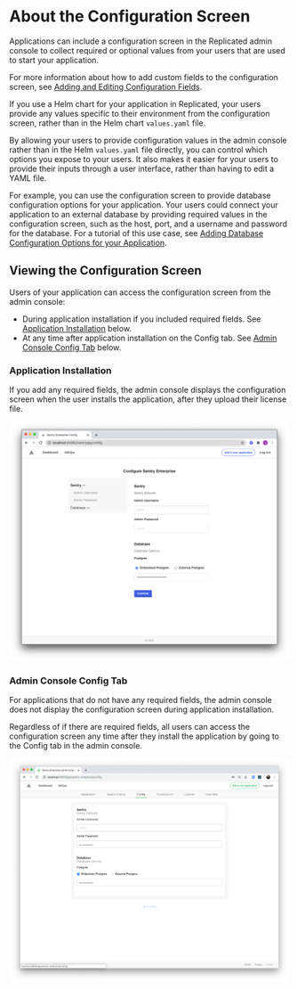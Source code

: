 # About the Configuration Screen

Applications can include a configuration screen in the Replicated admin console to collect required or optional values from your users that are used to start your application.

For more information about how to add custom fields to the configuration screen, see [Adding and Editing Configuration Fields](admin-console-customize-config-screen).

If you use a Helm chart for your application in Replicated, your users provide any values specific to their environment from the configuration screen, rather than in the Helm chart `values.yaml` file.

By allowing your users to provide configuration values in the admin console rather than in the Helm `values.yaml` file directly, you can control which options you expose to your users. It also makes it easier for your users to provide their inputs through a user interface, rather than having to edit a YAML file.

For example, you can use the configuration screen to provide database configuration options for your application. Your users could connect your application to an external database by providing required values in the configuration screen, such as the host, port, and a username and password for the database. For a tutorial of this use case, see [Adding Database Configuration Options for your Application](tutorial-adding-db-config).

## Viewing the Configuration Screen

Users of your application can access the configuration screen from the admin console:
* During application installation if you included required fields. See [Application Installation](#application-installation) below.
* At any time after application installation on the Config tab. See [Admin Console Config Tab](#admin-console-config-tab) below.

### Application Installation

If you add any required fields, the admin console displays the configuration screen when the user installs the application, after they upload their license file.

![configuration screen that displays during application install](../../static/images/initial-config.png)

### Admin Console Config Tab

For applications that do not have any required fields, the admin console does not display the configuration screen during application installation.

Regardless of if there are required fields, all users can access the configuration screen any time after they install the application by going to the Config tab in the admin console.

![configuration screen in the Config tab of the admin console](../../static/images/config.png)
